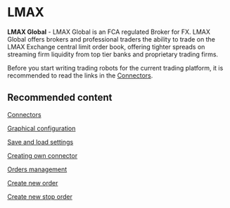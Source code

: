 # LMAX

**LMAX Global** \- LMAX Global is an FCA regulated Broker for FX. LMAX Global offers brokers and professional traders the ability to trade on the LMAX Exchange central limit order book, offering tighter spreads on streaming firm liquidity from top tier banks and proprietary trading firms.

Before you start writing trading robots for the current trading platform, it is recommended to read the links in the [Connectors](API_Connectors.md). 

## Recommended content

[Connectors](API_Connectors.md)

[Graphical configuration](API_ConnectorsUIConfiguration.md)

[Save and load settings](API_Connectors_SaveConnectorSettings.md)

[Creating own connector](ConnectorCreating.md)

[Orders management](Orders.md)

[Create new order](CreateNewOrder.md)

[Create new stop order](API_StopOrders.md)
